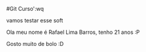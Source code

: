#Git Curso':wq

vamos testar esse soft

Ola meu nome é Rafael Lima Barros, tenho 21 anos :P

Gosto muito de bolo :D

